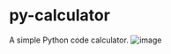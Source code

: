 # py-calculator
A simple Python code calculator.
![image](https://github.com/ayd1ndemirci/py-calculator/assets/128159204/219c8e01-845f-441f-9fad-ec2e22c8d1e7)

